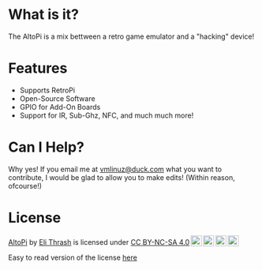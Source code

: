 # What is it?
The AltoPi is a mix bettween a retro game emulator and a "hacking" device!

# Features
- Supports RetroPi
- Open-Source Software
- GPIO for Add-On Boards
- Support for IR, Sub-Ghz, NFC, and much much more! 

# Can I Help?
Why yes! If you email me at vmlinuz@duck.com what you want to contribute, I would be glad to allow you to make edits! (Within reason, ofcourse!)

# License
 <p xmlns:cc="http://creativecommons.org/ns#" xmlns:dct="http://purl.org/dc/terms/"><a property="dct:title" rel="cc:attributionURL" href="https://github.com/tired-tux/altopi">AltoPi</a> by <a rel="cc:attributionURL dct:creator" property="cc:attributionName" href="https://github.com/tired-tux">Eli Thrash</a> is licensed under <a href="http://creativecommons.org/licenses/by-nc-sa/4.0/?ref=chooser-v1" target="_blank" rel="license noopener noreferrer" style="display:inline-block;">CC BY-NC-SA 4.0<img style="height:22px!important;margin-left:3px;vertical-align:text-bottom;" src="https://mirrors.creativecommons.org/presskit/icons/cc.svg?ref=chooser-v1"><img style="height:22px!important;margin-left:3px;vertical-align:text-bottom;" src="https://mirrors.creativecommons.org/presskit/icons/by.svg?ref=chooser-v1"><img style="height:22px!important;margin-left:3px;vertical-align:text-bottom;" src="https://mirrors.creativecommons.org/presskit/icons/nc.svg?ref=chooser-v1"><img style="height:22px!important;margin-left:3px;vertical-align:text-bottom;" src="https://mirrors.creativecommons.org/presskit/icons/sa.svg?ref=chooser-v1"></a></p> 

Easy to read version of the license [here](HRL.md)
